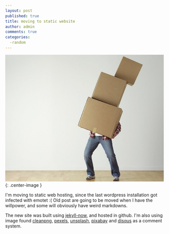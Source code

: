 ```yaml
---
layout: post
published: true
title: moving to static website
author: admin
comments: true
categories:
  -random
---
```

![moving](/images/moving.jpg){: .center-image }

I'm moving to static web hosting, since the last wordpress installation got infected with emotet :(
Old post are going to be moved when I have the willpower, and some will obviously have weird markdowns.
<!--more-->
The new site was built using [jekyll-now](https://github.com/barryclark/jekyll-now "jekyll-now"), and  hosted in github.  I'm also using image found [cleanpng](https://www.cleanpng.com/), [pexels](https://www.pexels.com/), [unsplash](https://unsplash.com), [pixabay](https://pixabay.com) and  [disqus](https://disqus.com/) as a comment system.
